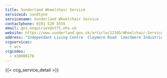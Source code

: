```yaml
---
title: Sunderland Wheelchair Service
serviceid: sundtyne
servicename: Sunderland Wheelchair Service
contactphone: 0191 520 5555
email: ges.enquiries@stft.nhs.uk
website: https://www.sunderland.gov.uk/article/12165/Wheelchair-Services
address: "Independant Living Centre  Claymere Road  Leechmere Industrial Estate  Sunderland  Tyne & Wear  SR2 9TS"
ccgservices:
  - wcs
ccgcodes:
  - e38000176
---
```


{{< ccg_service_detail >}}
